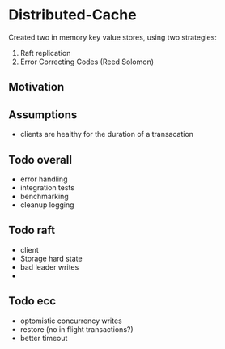 # Distributed-Cache
Created two in memory key value stores, using two strategies:
1. Raft replication
2. Error Correcting Codes (Reed Solomon)

## Motivation

## Assumptions
- clients are healthy for the duration of a transacation

## Todo overall
- error handling 
- integration tests
- benchmarking
- cleanup logging

## Todo raft
- client
- Storage hard state
- bad leader writes
- 

## Todo ecc
- optomistic concurrency writes
- restore (no in flight transactions?)
- better timeout
